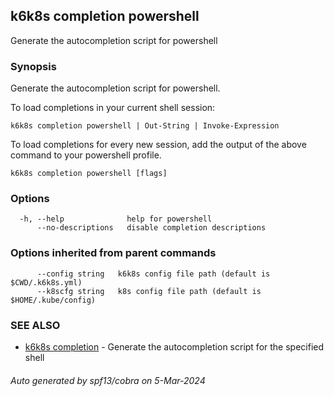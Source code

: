 ## k6k8s completion powershell

Generate the autocompletion script for powershell

### Synopsis

Generate the autocompletion script for powershell.

To load completions in your current shell session:

	k6k8s completion powershell | Out-String | Invoke-Expression

To load completions for every new session, add the output of the above command
to your powershell profile.


```
k6k8s completion powershell [flags]
```

### Options

```
  -h, --help              help for powershell
      --no-descriptions   disable completion descriptions
```

### Options inherited from parent commands

```
      --config string   k6k8s config file path (default is $CWD/.k6k8s.yml)
      --k8scfg string   k8s config file path (default is $HOME/.kube/config)
```

### SEE ALSO

* [k6k8s completion](k6k8s_completion.md)	 - Generate the autocompletion script for the specified shell

###### Auto generated by spf13/cobra on 5-Mar-2024
